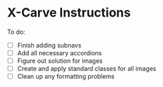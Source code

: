 # X-Carve Instructions

To do: 
- [ ] Finish adding subnavs
- [ ] Add all necessary accordions
- [ ] Figure out solution for images
- [ ] Create and apply standard classes for all images
- [ ] Clean up any formatting problems
